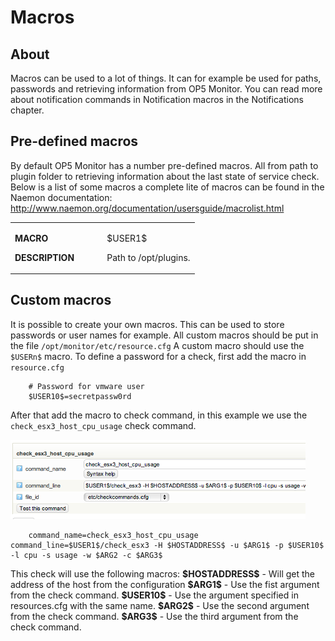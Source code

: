 # Macros

## About

Macros can be used to a lot of things. It can for example be used for paths, passwords and retrieving information from OP5 Monitor.
You can read more about notification commands in Notification macros in the Notifications chapter.

## Pre-defined macros

By default OP5 Monitor has a number pre-defined macros. All from path to plugin folder to retrieving information about the last state of service check.
 Below is a list of some macros a complete lite of macros can be found in the Naemon documentation: <http://www.naemon.org/documentation/usersguide/macrolist.html>

<table>
<colgroup>
<col width="50%" />
<col width="50%" />
</colgroup>
<tbody>
<tr class="odd">
<td align="left"><p><strong>MACRO</strong></p>
<p><strong>DESCRIPTION</strong></p></td>
<td align="left"><p>$USER1$</p>
<p>Path to /opt/plugins.</p></td>
</tr>
</tbody>
</table>

## Custom macros

It is possible to create your own macros. This can be used to store passwords or user names for example.
 All custom macros should be put in the file `/opt/monitor/etc/resource.cfg`
 A custom macro should use the `$USERn$` macro.
 To define a password for a check, first add the macro in `resource.cfg`

        # Password for vmware user
        $USER10$=secretpassw0rd

After that add the macro to check command, in this example we use the `check_esx3_host_cpu_usage` check command.

![](attachments/16482401/16679423.png)

        command_name=check_esx3_host_cpu_usage    command_line=$USER1$/check_esx3 -H $HOSTADDRESS$ -u $ARG1$ -p $USER10$ -l cpu -s usage -w $ARG2 -c $ARG3$

This check will use the following macros:
 **\$HOSTADDRESS\$** - Will get the address of the host from the configuration
 **\$ARG1\$** - Use the fist argument from the check command.
 **\$USER10\$** - Use the argument specified in resources.cfg with the same name.
 **\$ARG2\$** - Use the second argument from the check command.
 **\$ARG3\$** - Use the third argument from the check command.
